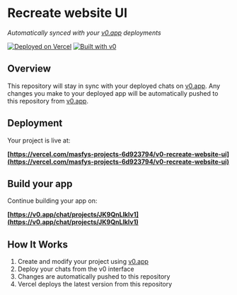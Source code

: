 # Recreate website UI

*Automatically synced with your [v0.app](https://v0.app) deployments*

[![Deployed on Vercel](https://img.shields.io/badge/Deployed%20on-Vercel-black?style=for-the-badge&logo=vercel)](https://vercel.com/masfys-projects-6d923794/v0-recreate-website-ui)
[![Built with v0](https://img.shields.io/badge/Built%20with-v0.app-black?style=for-the-badge)](https://v0.app/chat/projects/JK9QnLlklv1)

## Overview

This repository will stay in sync with your deployed chats on [v0.app](https://v0.app).
Any changes you make to your deployed app will be automatically pushed to this repository from [v0.app](https://v0.app).

## Deployment

Your project is live at:

**[https://vercel.com/masfys-projects-6d923794/v0-recreate-website-ui](https://vercel.com/masfys-projects-6d923794/v0-recreate-website-ui)**

## Build your app

Continue building your app on:

**[https://v0.app/chat/projects/JK9QnLlklv1](https://v0.app/chat/projects/JK9QnLlklv1)**

## How It Works

1. Create and modify your project using [v0.app](https://v0.app)
2. Deploy your chats from the v0 interface
3. Changes are automatically pushed to this repository
4. Vercel deploys the latest version from this repository
